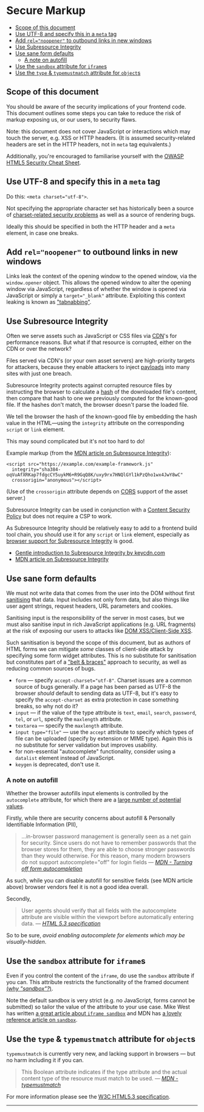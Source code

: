 # Secure Markup

  * [Scope of this document](#scope-of-this-document)
  * [Use UTF-8 and specify this in a `meta` tag](#use-utf-8-and-specify-this-in-a-meta-tag)
  * [Add `rel="noopener"` to outbound links in new windows](#add-relnoopener-to-outbound-links-in-new-windows)
  * [Use Subresource Integrity](#use-subresource-integrity)
  * [Use sane form defaults](#use-sane-form-defaults)
    + [A note on autofill](#a-note-on-autofill)
  * [Use the `sandbox` attribute for `iframe`s](#use-the-sandbox-attribute-for-iframes)
  * [Use the `type` & `typemustmatch` attribute for `object`s](#use-the-type--typemustmatch-attribute-for-objects)

## Scope of this document
You should be aware of the security implications of your frontend code. This document outlines some steps you can take to reduce the risk of markup exposing us, or our users, to security flaws.

Note: this document does not cover JavaScript or interactions which may touch the server, e.g. XSS or HTTP headers. (It is assumed security-related headers are set in the HTTP headers, not in `meta` tag equivalents.)

Additionally, you're encouraged to familiarise yourself with the [OWASP HTML5 Security Cheat Sheet](https://github.com/OWASP/CheatSheetSeries/blob/master/cheatsheets/HTML5_Security_Cheat_Sheet.md).

## Use UTF-8 and specify this in a `meta` tag

Do this: `<meta charset="utf-8">`.

Not specifying the appropriate character set has historically been a source of [charset-related security problems](https://code.google.com/archive/p/doctype-mirror/wikis/ArticleUtf7.wiki) as well as a source of rendering bugs.

Ideally this should be specified in both the HTTP header and a `meta` element, in case one breaks.

## Add `rel="noopener"` to outbound links in new windows

Links leak the context of the opening window to the opened window, via the `window.opener` object. This allows the opened window to alter the opening window via JavaScript, regardless of whether the window is opened via JavaScript or simply a `target="_blank"` attribute. Exploiting this context leaking is known as ["tabnabbing"](https://mathiasbynens.github.io/rel-noopener/).

## Use Subresource Integrity

Often we serve assets such as JavaScript or CSS files via [CDN](https://www.cloudflare.com/learning/cdn/what-is-a-cdn/)'s for performance reasons. But what if that resource is corrupted, either on the CDN or over the network?

Files served via CDN's (or your own asset servers) are high-priority targets for attackers, because they enable attackers to inject [payloads](https://en.wikipedia.org/wiki/Payload_(computing)#Security) into many sites with just one breach.

Subresource Integrity protects against corrupted resource files by instructing the browser to calculate a [hash](https://en.wikipedia.org/wiki/Cryptographic_hash_function) of the downloaded file's content, then compare that hash to one we previously computed for the known-good file. If the hashes don't match, the browser doesn't parse the loaded file.

We tell the browser the hash of the known-good file by embedding the hash value in the HTML&mdash;using the `integrity` attribute on the corresponding `script` or `link` element.

This may sound complicated but it's not too hard to do!

Example markup (from the [MDN article on Subresource Integrity](https://developer.mozilla.org/en-US/docs/Web/Security/Subresource_Integrity)):
```
<script src="https://example.com/example-framework.js"
  integrity="sha384-oqVuAfXRKap7fdgcCY5uykM6+R9GqQ8K/uxy9rx7HNQlGYl1kPzQho1wx4JwY8wC"
  crossorigin="anonymous"></script>
```

(Use of the `crossorigin` attribute depends on [CORS](https://developer.mozilla.org/en-US/docs/Web/HTTP/CORS) support of the asset server.)

Subresource Integrity can be used in conjunction with a [Content Security Policy](https://developer.mozilla.org/en-US/docs/Web/HTTP/CSP) but does not require a CSP to work.

As Subresource Integrity should be relatively easy to add to a frontend build tool chain, you should use it for any `script` or `link` element, especially as [browser support for Subresource Integrity](https://caniuse.com/#feat=subresource-integrity) is good.

- [Gentle introduction to Subresource Integrity by keycdn.com](https://www.keycdn.com/support/subresource-integrity/)
- [MDN article on Subresource Integrity](https://developer.mozilla.org/en-US/docs/Web/Security/Subresource_Integrity)

## Use sane form defaults

We must not write data that comes from the user into the DOM without first [sanitising](https://www.smashingmagazine.com/2011/01/keeping-web-users-safe-by-sanitizing-input-data/) that data. Input includes not only form data, but also things like user agent strings, request headers, URL parameters and cookies.

Sanitising input is the responsibility of the server in most cases, but we must also sanitise input in rich JavaScript applications (e.g. URL fragments) at the risk of exposing our users to attacks like [DOM XSS/Client-Side XSS](https://www.owasp.org/index.php/Types_of_Cross-Site_Scripting#DOM_Based_XSS_.28AKA_Type-0.29).

Such sanitisation is beyond the scope of this document, but as authors of HTML forms we can mitigate _some_ classes of client-side attack by specifying some form widget attributes. This is no substitute for sanitisation but constitutes part of a ["belt & braces"](https://www.collinsdictionary.com/dictionary/english/belt-and-braces) approach to security, as well as reducing common sources of bugs.

- `form` &mdash; specify `accept-charset="utf-8"`. Charset issues are a common source of bugs generally. If a page has been parsed as UTF-8 the browser _should_ default to sending data as UTF-8, but it's easy to specify the `accept-charset` as extra protection in case something breaks, so why not do it?
- `input` &mdash; if the value of the type attribute is `text`, `email`, `search`, `password`, `tel`, or `url`, specify the `maxlength` attribute.
- `textarea` &mdash; specify the `maxlength` attribute.
- `input type="file"` &mdash; use the `accept` attribute to specify which types of file can be uploaded (specify by extension or MIME type). Again this is no substitute for server validation but improves usability.
- for non-essential "autocomplete" functionality, consider using a `datalist` element instead of JavaScript.
- `keygen` is deprecated, don't use it.

### A note on autofill

Whether the browser autofills input elements is controlled by the `autocomplete` attribute, for which there are a [large number of potential values](https://developer.mozilla.org/en-US/docs/Web/HTML/Attributes/autocomplete#Values).

Firstly, while there are security concerns about autofill & Personally Identifiable Information (PII),

> ...in-browser password management is generally seen as a net gain for security. Since users do not have to remember passwords that the browser stores for them, they are able to choose stronger passwords than they would otherwise.
> For this reason, many modern browsers do not support autocomplete="off" for login fields
> &mdash; <cite>[MDN - Turning off form autocompletion](https://developer.mozilla.org/en-US/docs/Web/Security/Securing_your_site/Turning_off_form_autocompletion)</cite>

As such, while you can disable autofill for sensitive fields (see MDN article above) browser vendors feel it is not a good idea overall.

Secondly,

> User agents should verify that all fields with the autocomplete attribute are visible within the viewport before automatically entering data.
> &mdash; <cite>[HTML 5.3 specification](https://www.w3.org/TR/html53/sec-forms.html#sec-autofill)</cite>

So to be sure, *avoid enabling autocomplete for elements which may be visually-hidden*.


## Use the `sandbox` attribute for `iframe`s

Even if you control the content of the `iframe`, do use the `sandbox` attribute if you can. This attribute restricts the functionality of the framed document [(_why "sandbox"?_)](https://en.wikipedia.org/wiki/Sandbox_(computer_security)).

Note the default sandbox is very strict (e.g. no JavaScript, forms cannot be submitted) so tailor the value of the attribute to your use case. Mike West has written [a great article about `iframe sandbox`](https://www.html5rocks.com/en/tutorials/security/sandboxed-iframes/) and MDN has [a lovely reference article on `sandbox`](https://developer.mozilla.org/en-US/docs/Web/HTML/Element/iframe#attr-sandbox).

## Use the `type` & `typemustmatch` attribute for `object`s

`typemustmatch` is currently very new, and lacking support in browsers &mdash; but no harm including it if you can.

> This Boolean attribute indicates if the type attribute and the actual content type of the resource must match to be used.
> &mdash; <cite>[MDN - typemustmatch](https://developer.mozilla.org/en-US/docs/Web/HTML/Element/object#attr-typemustmatch)</cite>

For more information please see the [W3C HTML5.3 specification](https://www.w3.org/TR/html53/semantics-embedded-content.html).

----

